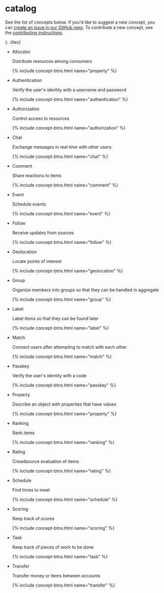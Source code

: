 ---
---
# catalog

See the list of concepts below.
If you'd like to suggest a new concept, you
can [create an issue in our GitHub repo](). To
contribute a new concept, see the
[contributing instructions]().


{: .tiles}
- Allocator

  Distribute resources among consumers

  {% include concept-btns.html name="property" %}
- Authentication

  Verify the user's identity with a username and password

  {% include concept-btns.html name="authentication" %}
- Authorization

  Control access to resources

  {% include concept-btns.html name="authorization" %}
- Chat

  Exchange messages in real time with other users

  {% include concept-btns.html name="chat" %}
- Comment
 
  Share reactions to items

  {% include concept-btns.html name="comment" %}
- Event

  Schedule events

  {% include concept-btns.html name="event" %}
- Follow

  Receive updates from sources

  {% include concept-btns.html name="follow" %}
- Geolocation

  Locate points of interest

  {% include concept-btns.html name="geolocation" %}
- Group

  Organize members into groups so that they can be handled in aggregate

  {% include concept-btns.html name="group" %}
- Label

  Label items so that they can be found later

  {% include concept-btns.html name="label" %}
- Match

  Connect users after attempting to match with each other

  {% include concept-btns.html name="match" %}
- Passkey

  Verify the user's identity with a code

  {% include concept-btns.html name="passkey" %}
- Property

  Describe an object with properties that have values

  {% include concept-btns.html name="property" %}
- Ranking

  Rank items

  {% include concept-btns.html name="ranking" %}
- Rating

  Crowdsource evaluation of items

  {% include concept-btns.html name="rating" %}
- Schedule
 
  Find times to meet

  {% include concept-btns.html name="schedule" %}
- Scoring
 
  Keep track of scores

  {% include concept-btns.html name="scoring" %}
- Task
 
  Keep track of pieces of work to be done

  {% include concept-btns.html name="task" %}
- Transfer
 
  Transfer money or items between accounts

  {% include concept-btns.html name="transfer" %}
